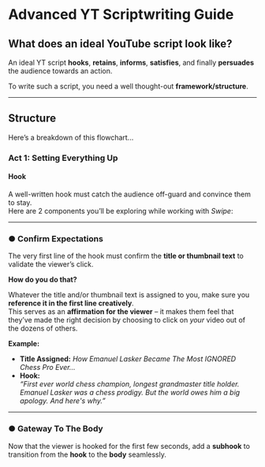 
# Advanced YT Scriptwriting Guide

## What does an ideal YouTube script look like?

An ideal YT script **hooks**, **retains**, **informs**, **satisfies**, and finally **persuades** the audience towards an action.

To write such a script, you need a well thought-out **framework/structure**.

---

## Structure

Here’s a breakdown of this flowchart...

### Act 1: Setting Everything Up

#### **Hook**

A well-written hook must catch the audience off-guard and convince them to stay.  
Here are 2 components you’ll be exploring while working with *Swipe*:

---

### ● Confirm Expectations

The very first line of the hook must confirm the **title or thumbnail text** to validate the viewer’s click.

**How do you do that?**

Whatever the title and/or thumbnail text is assigned to you, make sure you **reference it in the first line creatively**.  
This serves as an **affirmation for the viewer** – it makes them feel that they’ve made the right decision by choosing to click on *your* video out of the dozens of others.

**Example:**

- **Title Assigned:** *How Emanuel Lasker Became The Most IGNORED Chess Pro Ever...*
- **Hook:**  
  *“First ever world chess champion, longest grandmaster title holder. Emanuel Lasker was a chess prodigy. But the world owes him a big apology. And here's why.”*

---

### ● Gateway To The Body

Now that the viewer is hooked for the first few seconds, add a **subhook** to transition from the **hook** to the **body** seamlessly.
